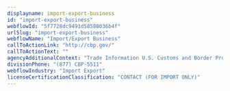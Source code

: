 ```yaml
---
displayname: import-export-business
id: "import-export-business"
webflowId: "5f7728dc9491d58588036b4f"
urlSlug: "import-export-business"
webflowName: "Import/Export Business"
callToActionLink: "http://cbp.gov/"
callToActionText: ""
agencyAdditionalContext: "Trade Information U.S. Customs and Border Protection"
divisionPhone: "(877) CBP-5511"
webflowIndustry: "Import Export"
licenseCertificationClassification: "CONTACT (FOR IMPORT ONLY)"
---
```

